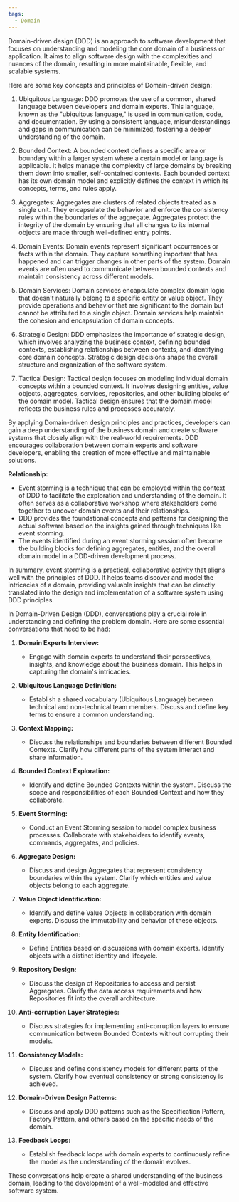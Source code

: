 ```yaml
---
tags:
  - Domain
---
```


Domain-driven design (DDD) is an approach to software development that focuses on understanding and modeling the core domain of a business or application. It aims to align software design with the complexities and nuances of the domain, resulting in more maintainable, flexible, and scalable systems.

Here are some key concepts and principles of Domain-driven design:

1. Ubiquitous Language: DDD promotes the use of a common, shared language between developers and domain experts. This language, known as the "ubiquitous language," is used in communication, code, and documentation. By using a consistent language, misunderstandings and gaps in communication can be minimized, fostering a deeper understanding of the domain.

2. Bounded Context: A bounded context defines a specific area or boundary within a larger system where a certain model or language is applicable. It helps manage the complexity of large domains by breaking them down into smaller, self-contained contexts. Each bounded context has its own domain model and explicitly defines the context in which its concepts, terms, and rules apply.

3. Aggregates: Aggregates are clusters of related objects treated as a single unit. They encapsulate the behavior and enforce the consistency rules within the boundaries of the aggregate. Aggregates protect the integrity of the domain by ensuring that all changes to its internal objects are made through well-defined entry points.

4. Domain Events: Domain events represent significant occurrences or facts within the domain. They capture something important that has happened and can trigger changes in other parts of the system. Domain events are often used to communicate between bounded contexts and maintain consistency across different models.

5. Domain Services: Domain services encapsulate complex domain logic that doesn't naturally belong to a specific entity or value object. They provide operations and behavior that are significant to the domain but cannot be attributed to a single object. Domain services help maintain the cohesion and encapsulation of domain concepts.

6. Strategic Design: DDD emphasizes the importance of strategic design, which involves analyzing the business context, defining bounded contexts, establishing relationships between contexts, and identifying core domain concepts. Strategic design decisions shape the overall structure and organization of the software system.

7. Tactical Design: Tactical design focuses on modeling individual domain concepts within a bounded context. It involves designing entities, value objects, aggregates, services, repositories, and other building blocks of the domain model. Tactical design ensures that the domain model reflects the business rules and processes accurately.

By applying Domain-driven design principles and practices, developers can gain a deep understanding of the business domain and create software systems that closely align with the real-world requirements. DDD encourages collaboration between domain experts and software developers, enabling the creation of more effective and maintainable solutions.



**Relationship:**

- Event storming is a technique that can be employed within the context of DDD to facilitate the exploration and understanding of the domain. It often serves as a collaborative workshop where stakeholders come together to uncover domain events and their relationships.
- DDD provides the foundational concepts and patterns for designing the actual software based on the insights gained through techniques like event storming.
- The events identified during an event storming session often become the building blocks for defining aggregates, entities, and the overall domain model in a DDD-driven development process.

In summary, event storming is a practical, collaborative activity that aligns well with the principles of DDD. It helps teams discover and model the intricacies of a domain, providing valuable insights that can be directly translated into the design and implementation of a software system using DDD principles.




In Domain-Driven Design (DDD), conversations play a crucial role in understanding and defining the problem domain. Here are some essential conversations that need to be had:

1. **Domain Experts Interview:**
   - Engage with domain experts to understand their perspectives, insights, and knowledge about the business domain. This helps in capturing the domain's intricacies.

2. **Ubiquitous Language Definition:**
   - Establish a shared vocabulary (Ubiquitous Language) between technical and non-technical team members. Discuss and define key terms to ensure a common understanding.

3. **Context Mapping:**
   - Discuss the relationships and boundaries between different Bounded Contexts. Clarify how different parts of the system interact and share information.

4. **Bounded Context Exploration:**
   - Identify and define Bounded Contexts within the system. Discuss the scope and responsibilities of each Bounded Context and how they collaborate.

5. **Event Storming:**
   - Conduct an Event Storming session to model complex business processes. Collaborate with stakeholders to identify events, commands, aggregates, and policies.

6. **Aggregate Design:**
   - Discuss and design Aggregates that represent consistency boundaries within the system. Clarify which entities and value objects belong to each aggregate.

7. **Value Object Identification:**
   - Identify and define Value Objects in collaboration with domain experts. Discuss the immutability and behavior of these objects.

8. **Entity Identification:**
   - Define Entities based on discussions with domain experts. Identify objects with a distinct identity and lifecycle.

9. **Repository Design:**
   - Discuss the design of Repositories to access and persist Aggregates. Clarify the data access requirements and how Repositories fit into the overall architecture.

10. **Anti-corruption Layer Strategies:**
    - Discuss strategies for implementing anti-corruption layers to ensure communication between Bounded Contexts without corrupting their models.

11. **Consistency Models:**
    - Discuss and define consistency models for different parts of the system. Clarify how eventual consistency or strong consistency is achieved.

12. **Domain-Driven Design Patterns:**
    - Discuss and apply DDD patterns such as the Specification Pattern, Factory Pattern, and others based on the specific needs of the domain.

13. **Feedback Loops:**
    - Establish feedback loops with domain experts to continuously refine the model as the understanding of the domain evolves.

These conversations help create a shared understanding of the business domain, leading to the development of a well-modeled and effective software system.

